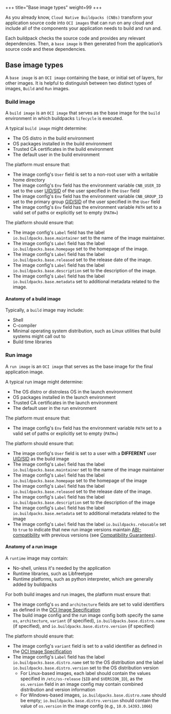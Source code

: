 +++
title="Base image types"
weight=99
+++

As you already know, `Cloud Native Buildpacks (CNBs)` transform your application source code into `OCI images`  that can run on any cloud and include all of the components your application needs to build and run and.

<!--more-->

Each buildpack checks the source code and provides any relevant dependencies. Then, a `base image` is then generated from the application’s source code and these dependencies.

## Base image types

A `base image` is an `OCI image` containing the base, or initial set of layers, for other images. It is helpful to distinguish between two distinct types of images, `Build` and `Run` images.

### Build image

A `build image` is an `OCI image` that serves as the base image for the `build` environment in which buildpacks `lifecycle` is executed.

A typical `build image` might determine:

* The OS distro in the build environment
* OS packages installed in the build environment
* Trusted CA certificates in the build environment
* The default user in the build environment

The platform must ensure that:

* The image config's `User` field is set to a non-root user with a writable home directory
* The image config's `Env` field has the environment variable `CNB_USER_ID` set to the user [UID/SID](https://github.com/buildpacks/spec/blob/main/README.md#operating-system-conventions) of the user specified in the `User` field
* The image config's `Env` field has the environment variable `CNB_GROUP_ID` set to the primary group [GID/SID](https://github.com/buildpacks/spec/blob/main/README.md#operating-system-conventions) of the user specified in the `User` field
* The image config's `Env` field has the environment variable `PATH` set to a valid set of paths or explicitly set to empty (`PATH=`)

The platform should ensure that:

* The image config's `Label` field has the label `io.buildpacks.base.maintainer` set to the name of the image maintainer.
* The image config's `Label` field has the label `io.buildpacks.base.homepage` set to the homepage of the image.
* The image config's `Label` field has the label `io.buildpacks.base.released` set to the release date of the image.
* The image config's `Label` field has the label `io.buildpacks.base.description` set to the description of the image.
* The image config's `Label` field has the label `io.buildpacks.base.metadata` set to additional metadata related to the image.

#### Anatomy of a build image

Typically, a `build` image may include:

* Shell
* C-compiler
* Minimal operating system distribution, such as Linux utilities that build systems might call out to
* Build time libraries

### Run image

A `run image` is an `OCI image` that serves as the base image for the final application image.

A typical run image might determine:

* The OS distro or distroless OS in the launch environment
* OS packages installed in the launch environment
* Trusted CA certificates in the launch environment
* The default user in the run environment

The platform must ensure that:

* The image config's `Env` field has the environment variable `PATH` set to a valid set of paths or explicitly set to empty (`PATH=`)

The platform should ensure that:

* The image config's `User` field is set to a user with a **DIFFERENT** user [UID/SID](https://github.com/buildpacks/spec/blob/main/README.md#operating-system-conventions) as the build image
* The image config's `Label` field has the label `io.buildpacks.base.maintainer` set to the name of the image maintainer
* The image config's `Label` field has the label `io.buildpacks.base.homepage` set to the homepage of the image
* The image config's `Label` field has the label `io.buildpacks.base.released` set to the release date of the image.
* The image config's `Label` field has the label `io.buildpacks.base.description` set to the description of the image
* The image config's `Label` field has the label `io.buildpacks.base.metadata` set to additional metadata related to the image
* The image config's `Label` field has the label `io.buildpacks.rebasable` set to `true` to indicate that new run image versions maintain [ABI-compatibility](https://en.wikipedia.org/wiki/Application_binary_interface) with previous versions (see [Compatibility Guarantees]([#compatibility-guarantees](https://github.com/buildpacks/spec/blob/main/platform.md#compatibility-guarantees))).

#### Anatomy of a run image

A `runtime` image may contain:

* No-shell, unless it's needed by the application
* Runtime libraries, such as Libfreetype
* Runtime platforms, such as python interpreter, which are generally added by buildpacks

For both build images and run images, the platform must ensure that:

* The image config's `os` and `architecture` fields are set to valid identifiers as defined in the [OCI Image Specification](https://github.com/opencontainers/image-spec/blob/main/config.md)
* The build image config and the run image config both specify the same `os`, `architecture`, `variant` (if specified), `io.buildpacks.base.distro.name` (if specified), and `io.buildpacks.base.distro.version` (if specified)

The platform should ensure that:

* The image config's `variant` field is set to a valid identifier as defined in the [OCI Image Specification](https://github.com/opencontainers/image-spec/blob/main/config.md)
* The image config's `Label` field has the label `io.buildpacks.base.distro.name` set to the OS distribution and the label `io.buildpacks.base.distro.version` set to the OS distribution version
  * For Linux-based images, each label should contain the values specified in `/etc/os-release` (`$ID` and `$VERSION_ID`), as the `os.version` field in an image config may contain combined distribution and version information
  * For Windows-based images, `io.buildpacks.base.distro.name` should be empty; `io.buildpacks.base.distro.version` should contain the value of `os.version` in the image config (e.g., `10.0.14393.1066`)
